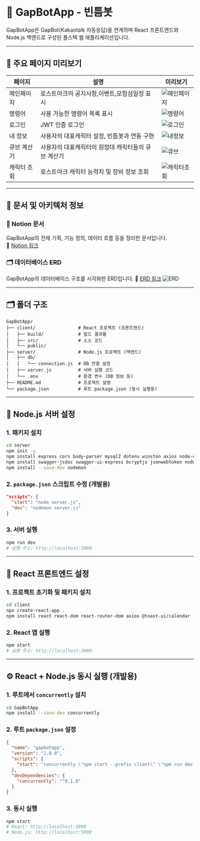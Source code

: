 # 📌 GapBotApp - 빈틈봇

GapBotApp은 GapBot(Kakaotalk 자동응답)을 연계하며 React 프론트엔드와 Node.js 백엔드로 구성된 풀스택 웹 애플리케이션입니다.

---

## 📸 주요 페이지 미리보기

| 페이지       | 설명                        | 미리보기 |
|--------------|-----------------------------|----------|
| 메인페이지   | 로스트아크의 공지사항,이벤트,모험섬일정 표시 | ![메인페이지](https://github.com/user-attachments/assets/b026894f-98b3-4a09-81fe-554ba8a38646) |
| 명령어       | 사용 가능한 명령어 목록 표시 | ![명령어](https://github.com/user-attachments/assets/5d01dae7-648f-4e8c-93d6-217bb2c0dabb) |
| 로그인       | JWT 인증 로그인 | ![로그인](https://github.com/user-attachments/assets/7924d842-380e-4fc8-9cfd-9b5d015b0fd4) |
| 내 정보      | 사용자의 대표캐릭터 설정, 빈틈봇과 연동 구현 | ![내정보](https://github.com/user-attachments/assets/c7f8800b-c1c0-4daf-84af-7501659e42f8) |
| 큐브 계산기  | 사용자의 대표캐릭터의 원정대 캐릭터들의 큐브 계산기 | ![큐브](https://github.com/user-attachments/assets/658309ea-154f-4fe5-814c-5fd209b9512b) |
| 캐릭터 조회  | 로스트아크 캐릭터 능력치 및 장비 정보 조회 | ![캐릭터조회](https://github.com/user-attachments/assets/626e0687-e3d4-47b6-826b-de4fd120c0e2) |

---

## 📄 문서 및 아키텍처 정보

### 📘 Notion 문서  
GapBotApp의 전체 기획, 기능 정의, 데이터 흐름 등을 정리한 문서입니다.  
🔗 [Notion 링크](https://superb-antler-e73.notion.site/150c5e5dcbb180b7964ef1551a2fd565?v=150c5e5dcbb181e28b79000c5788c362)

### 🗂️ 데이터베이스 ERD  
GapBotApp의 데이터베이스 구조를 시각화한 ERD입니다.
🔗 [ERD 링크](https://github.com/cgm97/GapBotApp/issues/59)
![ERD](https://github.com/user-attachments/assets/f71a90c7-5a96-4ffa-a618-ea2721f4fc18)


---

## 🗂️ 폴더 구조
```
GapBotApp/
├── client/                # React 프로젝트 (프론트엔드)
│   ├── build/             # 빌드 결과물
│   ├── src/               # 소스 코드
│   └── public/
├── server/                # Node.js 프로젝트 (백엔드)
│   ├── db/
│   │   └── connection.js  # DB 연결 설정
│   ├── server.js          # 서버 실행 코드
│   └── .env               # 환경 변수 (DB 정보 등)
├── README.md              # 프로젝트 설명
└── package.json           # 루트 package.json (동시 실행용)
```

---

## 🚀 Node.js 서버 설정

### 1. 패키지 설치
```bash
cd server
npm init -y
npm install express cors body-parser mysql2 dotenv winston axios node-cron
npm install swagger-jsdoc swagger-ui-express bcryptjs jsonwebtoken nodemailer cookie-parser
npm install --save-dev nodemon
```

### 2. `package.json` 스크립트 수정 (개발용)
```json
"scripts": {
  "start": "node server.js",
  "dev": "nodemon server.js"
}
```

### 3. 서버 실행
```bash
npm run dev
# 실행 주소: http://localhost:5000
```

---

## 🚀 React 프론트엔드 설정

### 1. 프로젝트 초기화 및 패키지 설치
```bash
cd client
npx create-react-app .
npm install react react-dom react-router-dom axios @toast-ui/calendar
```

### 2. React 앱 실행
```bash
npm start
# 실행 주소: http://localhost:3000
```

---

## ⚙️ React + Node.js 동시 실행 (개발용)

### 1. 루트에서 `concurrently` 설치
```bash
cd GapBotApp
npm install --save-dev concurrently
```

### 2. 루트 `package.json` 설정
```json
{
  "name": "gapbotapp",
  "version": "1.0.0",
  "scripts": {
    "start": "concurrently \"npm start --prefix client\" \"npm run dev --prefix server\""
  },
  "devDependencies": {
    "concurrently": "^9.1.0"
  }
}
```

### 3. 동시 실행
```bash
npm start
# React: http://localhost:3000
# Node.js: http://localhost:5000
```
